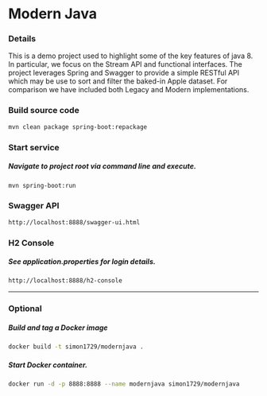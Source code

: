 # Modern Java

### Details
This is a demo project used to highlight some of the key features of java 8. In particular, we focus on the Stream API and functional interfaces.
The project leverages Spring and Swagger to provide a simple RESTful API which may be use to sort and filter the baked-in Apple dataset.
For comparison we have included both Legacy and Modern implementations.

### Build source code
```bash
mvn clean package spring-boot:repackage
```

### Start service
##### *Navigate to project root via command line and execute.*
```bash
mvn spring-boot:run
```

### Swagger API
```bash
http://localhost:8888/swagger-ui.html
```

### H2 Console
##### *See application.properties for login details.*
```bash
http://localhost:8888/h2-console
```

___


### Optional 
##### Build and tag a Docker image
```bash
docker build -t simon1729/modernjava .
```

##### Start Docker container.
```bash
docker run -d -p 8888:8888 --name modernjava simon1729/modernjava
```
